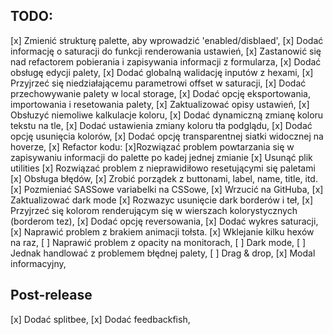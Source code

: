 ## TODO:

[x] Zmienić strukturę palette, aby wprowadzić 'enabled/disblaed',
[x] Dodać informację o saturacji do funkcji renderowania ustawień,
[x] Zastanowić się nad refactorem pobierania i zapisywania informacji z formularza,
[x] Dodać obsługę edycji palety,
[x] Dodać globalną walidację inputów z hexami,
[x] Przyjrzeć się niedziałającemu parametrowi offset w saturacji,
[x] Dodać przechowywanie palety w local storage,
[x] Dodać opcję eksportowania, importowania i resetowania palety,
[x] Zaktualizować opisy ustawień,
[x] Obsłuzyć niemoliwe kalkulacje koloru,
[x] Dodać dynamiczną zmianę koloru tekstu na tle,
[x] Dodać ustawienia zmiany koloru tła podglądu,
[x] Dodać opcję usunięcia kolorów,
[x] Dodać opcję transparentnej siatki widocznej na hoverze,
[x] Refactor kodu:
  [x]Rozwiązać problem powtarzania się w zapisywaniu informacji do palette po kadej jednej zmianie
  [x] Usunąć plik utilities
  [x] Rozwiązać problem z nieprawidiłowo resetującymi się paletami
  [x] Obsługa błędów,
  [x] Zrobić porządek z buttonami, label, name, title, itd.
  [x] Pozmieniać SASSowe variabelki na CSSowe,
[x] Wrzucić na GitHuba,
[x] Zaktualizować dark mode
  [x] Rozwazyc usunięcie dark borderów i teł,
  [x] Przyjrzeć się kolorom renderującym się w wierszach kolorystycznych (borderom tez),
[x] Dodać opcję reversowania,
[x] Dodać wykres saturacji,
[x] Naprawić problem z brakiem animacji tołsta.
[x] Wklejanie kilku hexów na raz,
[ ] Naprawić problem z opacity na monitorach,
[ ] Dark mode,
[ ] Jednak handlować z problemem błędnej palety,
[ ] Drag & drop,
[x] Modal informacyjny,

## Post-release
[x] Dodać splitbee,
[x] Dodać feedbackfish,